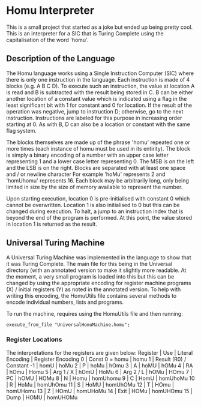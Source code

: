 # Homu Interpreter
This is a small project that started as a joke but ended up being pretty cool. This is an interpreter for a SIC that is Turing Complete using the capitalisation of the word 'homu'.

## Description of the Language
The Homu language works using a Single Instruction Computer (SIC) where there is only one instruction in the language.
Each instruction is made of 4 blocks (e.g. A B C D). To execute such an instruction, the value at location A is read and B is subtracted with the result being stored in C.
B can be either another location of a constant value which is indicated using a flag in the least significant bit with 1 for constant and 0 for location.
If the result of the operation was negative, jump to instruction D; otherwise, go to the next instruction. Instructions are labeled for this purpose in increasing order starting at 0.
As with B, D can also be a location or constant with the same flag system.
	
The blocks themselves are made up of the phrase 'homu' repeated one or more times (each instance of homu must be used in its entirity).
The block is simply a binary encoding of a number with an upper case letter representing 1 and a lower case letter representing 0.
The MSB is on the left and the LSB is on the right. Blocks are separated with at least one space and / or newline character
For example 'hoMu' represents 2 and 'homUhomu' represents 16. Each block may be arbitrarily long, only being limited in size by the size of memory available to represent the number.
	
Upon starting execution, location 0 is pre-initialised with constant 0 which cannot be overwritten. Location 1 is also initialised to 0 but this can be changed during execution.
To halt, a jump to an instruction index that is beyond the end of the program is performed. At this point, the value stored in location 1 is returned as the result.

## Universal Turing Machine
A Universal Turing Machine was implemented in the language to show that it was Turing Complete. The main file for this being in the Universal directory (with an annotated version to make it slightly more readable. At the moment, a very small program is loaded into this but this can be changed by using the appropriate encoding for register machine programs (X) / initial registers (Y) as noted in the annotated version. To help with writing this encoding, the HomuUtils file contains several methods to encode individual numbers, lists and programs.

To run the machine, requires using the HomuUtils file and then running:
```
execute_from_file "UniversalHomuMachine.homu";
```

### Register Locations
The interpretations for the registers are given below:
Register | Use | Literal Encoding | Register Encoding
0 | Const 0 = homu | homu
1 | Result (R0) / Constant -1 | homU | hoMu
2 | P | hoMu | hOmu
3 | A | hoMU | hOMu
4 | RA | hOmu | Homu
5 | Arg 1 / X | hOmU | HoMu
6 | Arg 2 / L | hOMu | HOmu
7 | PC | hOMU | HOMu
8 | N | Homu | homUhomu
9 | C | HomU | homUhoMu
10 | R | HoMu | homUhOmu
11 | S | HoMU | homUhOMu
12 | T | HOmu | homUHomu
13 | Z | HOmU | homUHoMu
14 | Exit | HOMu | homUHOmu
15 | Dump | HOMU | homUHOMu